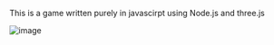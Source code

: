 This is a game written purely in javascirpt using Node.js and three.js

![image](https://github.com/user-attachments/assets/c09eebb6-c5d4-49df-b072-a4ffccd25946)
